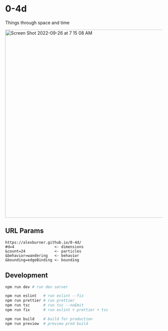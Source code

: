 # 0-4d

Things through space and time

[<img width="600" alt="Screen Shot 2022-09-26 at 7 15 08 AM" src="https://user-images.githubusercontent.com/409114/192299641-d08aed2a-4b9e-4500-bc1f-3426dbb7ba38.png">](https://alexburner.github.io/0-4d/)

## URL Params

```
https://alexburner.github.io/0-4d/
#d=4                  <- dimensions
&count=24             <- particles
&behavior=wandering   <- behavior
&bounding=edgeBinding <- bounding
```

## Development

```sh
npm run dev # run dev server

npm run eslint   # run eslint --fix
npm run prettier # run prettier
npm run tsc      # run tsc --noEmit
npm run fix      # run eslint + prettier + tsc

npm run build    # build for production
npm run preview  # preview prod build
```
